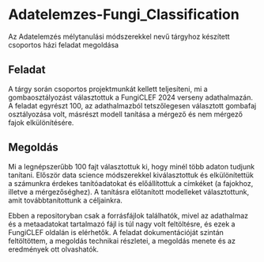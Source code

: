 # Adatelemzes-Fungi_Classification
Az Adatelemzés mélytanulási módszerekkel nevű tárgyhoz készített csoportos házi feladat megoldása

## Feladat
A tárgy során csoportos projektmunkát kellett teljesíteni, mi a gombaosztályozást választottuk a FungiCLEF 2024 verseny adathalmazán. A feladat egyrészt 100, az adathalmazból tetszőlegesen választott gombafaj osztályozása volt, másrészt modell tanítása a mérgező és nem mérgező fajok elkülönítésére.

## Megoldás
Mi a legnépszerűbb 100 fajt választottuk ki, hogy minél több adaton tudjunk tanítani. Először data science módszerekkel kiválasztottuk és elkülönítettük a számunkra érdekes tanítóadatokat és előállítottuk a címkéket (a fajokhoz, illetve a mérgezőséghez). A tanításra előtanított modelleket választottunk, amit továbbtanítottunk a céljainkra.

Ebben a repositoryban csak a forrásfájlok találhatók, mivel az adathalmaz és a metaadatokat tartalmazó fájl is túl nagy volt feltöltésre, és ezek a FungiCLEF oldalán is elérhetők. A feladat dokumentációját szintán feltöltöttem, a megoldás technikai részletei, a megoldás menete és az eredmények ott olvashatók.
